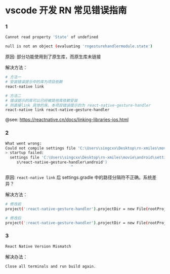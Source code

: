 # vscode 开发 RN 常见错误指南

### 1

```sh
Cannot read property 'State' of undefined
```

```sh
null is not an object (evaluating 'rngesturehandlermodule.state')
```

原因: 部分功能使用到了原生库，而原生库未链接

解决方法：

```sh
# 方法一
# 安装错误提示中的库为项目依赖
react-native link

# 方法二
# 错误提示的库可以已经被其他库依赖安装
# 则直接link 具体的库。本项目错误提示的为 react-native-gesture-handler
react-native link react-native-gesture-handler
```

@see: https://reactnative.cn/docs/linking-libraries-ios.html

### 2

```sh
What went wrong:
Could not compile settings file 'C:\Users\singcxx\Desktop\rn-xmiles\movie\android\settings.gradle'.
> startup failed:
  settings file 'C:\Users\singcxx\Desktop\rn-xmiles\movie\android\settings.gradle': 3: unexpected char: '\' @ line 3, column 133.
     s\react-native-gesture-handler\android')
                             ^
```

原因: `react-native link` 后 settings.gradle 中的路径分隔符不正确。系统差异？

解决方法：

```sh
# 修改前
project(':react-native-gesture-handler').projectDir = new File(rootProject.projectDir, '..\node_modules\react-native-gesture-handler\android')

# 修改后
project(':react-native-gesture-handler').projectDir = new File(rootProject.projectDir, '../node_modules/react-native-gesture-handler/android')
```

### 3

```sh
React Native Version Mismatch
```

解决办法：

```sh
Close all terminals and run build again.
```
